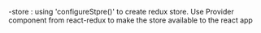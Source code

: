 -store : using 'configureStpre()' to create redux store. 
Use Provider component from react-redux to make the store available to the react app


